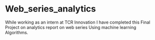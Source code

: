 # Web_series_analytics
While working as an intern at TCR Innovation I have completed this Final Project on analytics report on web series Using machine learning Algorithms. 
